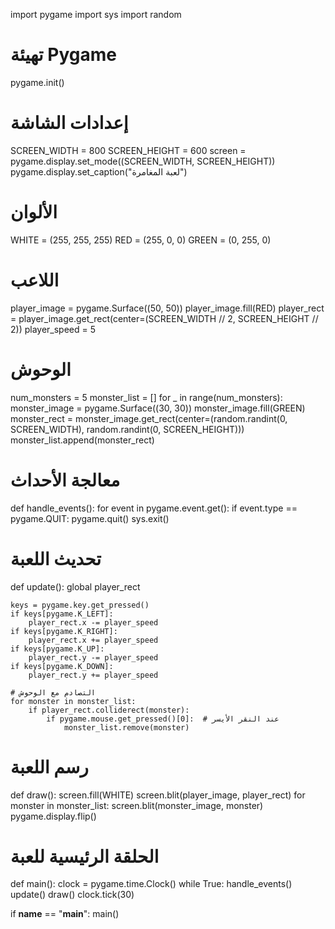 import pygame
import sys
import random

# تهيئة Pygame
pygame.init()

# إعدادات الشاشة
SCREEN_WIDTH = 800
SCREEN_HEIGHT = 600
screen = pygame.display.set_mode((SCREEN_WIDTH, SCREEN_HEIGHT))
pygame.display.set_caption("لعبة المغامرة")

# الألوان
WHITE = (255, 255, 255)
RED = (255, 0, 0)
GREEN = (0, 255, 0)

# اللاعب
player_image = pygame.Surface((50, 50))
player_image.fill(RED)
player_rect = player_image.get_rect(center=(SCREEN_WIDTH // 2, SCREEN_HEIGHT // 2))
player_speed = 5

# الوحوش
num_monsters = 5
monster_list = []
for _ in range(num_monsters):
    monster_image = pygame.Surface((30, 30))
    monster_image.fill(GREEN)
    monster_rect = monster_image.get_rect(center=(random.randint(0, SCREEN_WIDTH), random.randint(0, SCREEN_HEIGHT)))
    monster_list.append(monster_rect)

# معالجة الأحداث
def handle_events():
    for event in pygame.event.get():
        if event.type == pygame.QUIT:
            pygame.quit()
            sys.exit()

# تحديث اللعبة
def update():
    global player_rect

    keys = pygame.key.get_pressed()
    if keys[pygame.K_LEFT]:
        player_rect.x -= player_speed
    if keys[pygame.K_RIGHT]:
        player_rect.x += player_speed
    if keys[pygame.K_UP]:
        player_rect.y -= player_speed
    if keys[pygame.K_DOWN]:
        player_rect.y += player_speed

    # التصادم مع الوحوش
    for monster in monster_list:
        if player_rect.colliderect(monster):
            if pygame.mouse.get_pressed()[0]:  # عند النقر الأيسر
                monster_list.remove(monster)

# رسم اللعبة
def draw():
    screen.fill(WHITE)
    screen.blit(player_image, player_rect)
    for monster in monster_list:
        screen.blit(monster_image, monster)
    pygame.display.flip()

# الحلقة الرئيسية للعبة
def main():
    clock = pygame.time.Clock()
    while True:
        handle_events()
        update()
        draw()
        clock.tick(30)

if __name__ == "__main__":
    main()


